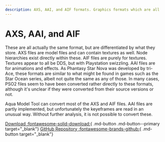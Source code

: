 ```yaml
---
description: AXS, AAI, and AIF formats. Graphics formats which are all technically the same.
---
```


# AXS, AAI, and AIF
These are all actually the same format, but are differentiated by what they store. 
AXS files are model files and can contain textures as well. Node hierarchies exist directly within these. 
AIF files are purely for textures. Textures appear to all be DDS, but with Playstation swizzling.
AAI files are for animations and effects. 
As Phantasy Star Nova was developed by tri-Ace, these formats are similar to what might be found in games such as the Star Ocean series, albeit not quite the same as any of those. 
In many cases, PSO2 files seem to have been converted rather directly to these formats, although it's unclear if they were converted from their source versions or not.

Aqua Model Tool can convert most of the AXS and AIF files. AAI files are partly implemented, but unfortunately the keyeframes are read in an unusual way. Without further analysis, it is not possible to convert these.

[Download :fontawesome-solid-download:](https://github.com/Shadowth117/PSO2-Aqua-Library/releases){ .md-button .md-button--primary target="_blank"}
[GitHub Repository :fontawesome-brands-github:](https://github.com/Shadowth117/PSO2-Aqua-Library/){ .md-button target="_blank"}
